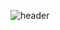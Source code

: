 ![header](https://capsule-render.vercel.app/api?type=waving&color=#9C9EFD&height=300&section=header&text=iamjunyeong&fontSize=90)

